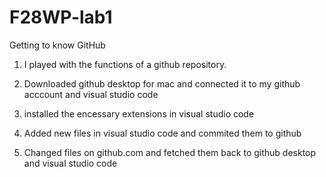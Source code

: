 # F28WP-lab1
Getting to know GitHub

1. I played with the functions of a github repository.

2. Downloaded github desktop for mac and connected it to my github acccount and visual studio code

3. installed the encessary extensions in visual studio code

4. Added new files in visual studio code and commited them to github 

5. Changed files on github.com and fetched them back to github desktop and visual studio code
